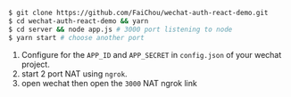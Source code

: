 ```bash
$ git clone https://github.com/FaiChou/wechat-auth-react-demo.git
$ cd wechat-auth-react-demo && yarn
$ cd server && node app.js # 3000 port listening to node
$ yarn start # choose another port
```

1. Configure for the `APP_ID` and `APP_SECRET` in `config.json` of your wechat
project.
2. start 2 port NAT using `ngrok`.
3. open wechat then open the `3000` NAT ngrok link


